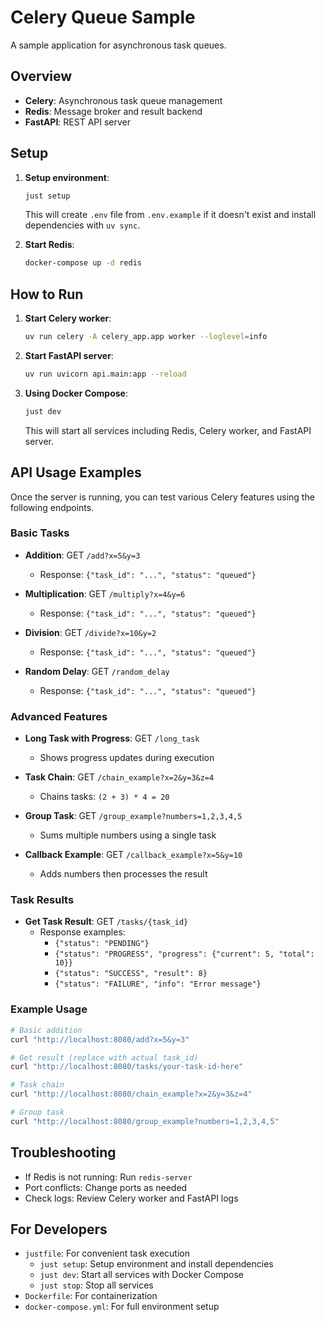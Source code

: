 # Celery Queue Sample

A sample application for asynchronous task queues.

## Overview

- **Celery**: Asynchronous task queue management
- **Redis**: Message broker and result backend
- **FastAPI**: REST API server

## Setup

1. **Setup environment**:
   ```bash
   just setup
   ```
   This will create `.env` file from `.env.example` if it doesn't exist and install dependencies with `uv sync`.

2. **Start Redis**:
    ```bash
    docker-compose up -d redis
    ```

## How to Run

1. **Start Celery worker**:
   ```bash
   uv run celery -A celery_app.app worker --loglevel=info
   ```

2. **Start FastAPI server**:
   ```bash
   uv run uvicorn api.main:app --reload
   ```

3. **Using Docker Compose**:
   ```bash
   just dev
   ```
   This will start all services including Redis, Celery worker, and FastAPI server.

## API Usage Examples

Once the server is running, you can test various Celery features using the following endpoints.

### Basic Tasks
- **Addition**: GET `/add?x=5&y=3`
  - Response: `{"task_id": "...", "status": "queued"}`

- **Multiplication**: GET `/multiply?x=4&y=6`
  - Response: `{"task_id": "...", "status": "queued"}`

- **Division**: GET `/divide?x=10&y=2`
  - Response: `{"task_id": "...", "status": "queued"}`

- **Random Delay**: GET `/random_delay`
  - Response: `{"task_id": "...", "status": "queued"}`

### Advanced Features
- **Long Task with Progress**: GET `/long_task`
  - Shows progress updates during execution

- **Task Chain**: GET `/chain_example?x=2&y=3&z=4`
  - Chains tasks: `(2 + 3) * 4 = 20`

- **Group Task**: GET `/group_example?numbers=1,2,3,4,5`
  - Sums multiple numbers using a single task

- **Callback Example**: GET `/callback_example?x=5&y=10`
  - Adds numbers then processes the result

### Task Results
- **Get Task Result**: GET `/tasks/{task_id}`
  - Response examples:
    - `{"status": "PENDING"}`
    - `{"status": "PROGRESS", "progress": {"current": 5, "total": 10}}`
    - `{"status": "SUCCESS", "result": 8}`
    - `{"status": "FAILURE", "info": "Error message"}`

### Example Usage
```bash
# Basic addition
curl "http://localhost:8080/add?x=5&y=3"

# Get result (replace with actual task_id)
curl "http://localhost:8080/tasks/your-task-id-here"

# Task chain
curl "http://localhost:8080/chain_example?x=2&y=3&z=4"

# Group task
curl "http://localhost:8080/group_example?numbers=1,2,3,4,5"
```

## Troubleshooting

- If Redis is not running: Run `redis-server`
- Port conflicts: Change ports as needed
- Check logs: Review Celery worker and FastAPI logs

## For Developers

- `justfile`: For convenient task execution
  - `just setup`: Setup environment and install dependencies
  - `just dev`: Start all services with Docker Compose
  - `just stop`: Stop all services
- `Dockerfile`: For containerization
- `docker-compose.yml`: For full environment setup
